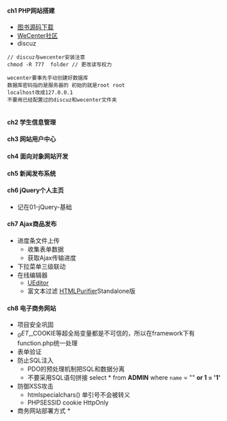 #### **ch1 PHP网站搭建**
*  [图书源码下载](http://book.boxuegu.com/php_ajax/)
*  [WeCenter社区](http://www.wecenter.com/)
*  discuz


```
// discuz与wecenter安装注意
chmod -R 777  folder // 更改读写权力

wecenter要事先手动创建好数据库
数据库密码指的是服务器的 初始的就是root root
localhost改成127.0.0.1
不要用已经配置过的discuz和wecenter文件夹


```

#### **ch2 学生信息管理**
#### **ch3 网站用户中心**
#### **ch4 面向对象网站开发**
#### **ch5 新闻发布系统**
#### **ch6 jQuery个人主页**
* 记在01-jQuery-基础

#### **ch7 Ajax商品发布**
* 进度条文件上传
	* 收集表单数据
    * 获取Ajax传输进度
* 下拉菜单三级联动
* 在线编辑器
	* [UEditor](http://ueditor.baidu.com/website/)
    * 富文本过滤 [HTMLPurifier](http://htmlpurifier.org/download)Standalone版

#### **ch8 电子商务网站**
* 项目安全巩固
 * $_GET,$_COOKIE等超全局变量都是不可信的，所以在framework下有function.php统一处理
 * 表单验证
 * 防止SQL注入 
 	* PDO的预处理机制把SQL和数据分离
 	* 不要采用SQL语句拼接 select * from __ADMIN__ where `name` = "" **or 1 = '1'**
 * 防御XSS攻击
 	* htmlspecialchars() 单引号不会被转义
    * PHPSESSID cookie HttpOnly
* 商务网站部署方式
	* 



